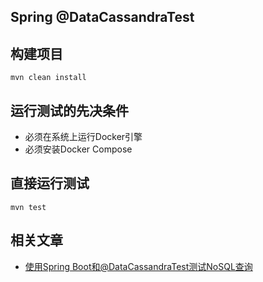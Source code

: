 ## Spring @DataCassandraTest

## 构建项目

```shell
mvn clean install
```

## 运行测试的先决条件

- 必须在系统上运行Docker引擎
- 必须安装Docker Compose

## 直接运行测试

```shell
mvn test
```

## 相关文章

+ [使用Spring Boot和@DataCassandraTest测试NoSQL查询](docs/使用SpringBoot和@DataCassandraTest测试NoSQL查询.md)